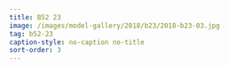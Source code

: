 ```yaml
---
title: B52 23
image: /images/model-gallery/2018/b23/2018-b23-03.jpg
tag: b52-23
caption-style: no-caption no-title
sort-order: 3
---
```

